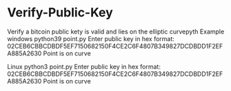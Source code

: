 # Verify-Public-Key
Verify  a bitcoin public kety is valid and lies on the elliptic curvepyth
Example  windows
python39 point.py
Enter public key in hex format: 02CEB6CBBCDBDF5EF7150682150F4CE2C6F4807B349827DCDBDD1F2EFA885A2630
Point is on curve

Linux
python3 point.py
Enter public key in hex format: 02CEB6CBBCDBDF5EF7150682150F4CE2C6F4807B349827DCDBDD1F2EFA885A2630
Point is on curve
